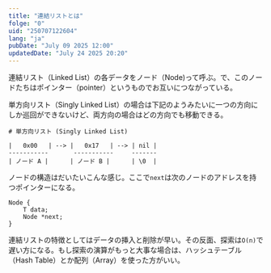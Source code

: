 ```yaml
---
title: "連結リストとは"
folge: "0"
uid: "250707122604"
lang: "ja"
pubDate: "July 09 2025 12:00"
updatedDate: "July 24 2025 20:20"
---
```


連結リスト（Linked List）の各データをノード（Node)って呼ぶ。で、このノードたちはポインター（pointer）というものでお互いにつながっている。

単方向リスト（Singly Linked List）の場合は下記のようみたいに一つの方向にしか巡回ができないけど、両方向の場合はどの方向でも移動できる。
```text
# 単方向リスト (Singly Linked List)

|   0x00   | --> |   0x17   | --> | nil |
-----------       -----------     -------
| ノード A |      | ノード B |      | \0  |
```

ノードの構造はだいたいこんな感じ。ここで`next`は次のノードのアドレスを持つポインターになる。
```text
Node {
    T data;
    Node *next;
}
```

連結リストの特徴としてはデータの挿入と削除が早い。その反面、探索は`O(n)`で遅い方になる。もし探索の演算がもっと大事な場合は、ハッシュテーブル（Hash Table）とか配列（Array）を使った方がいい。